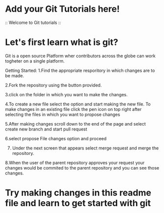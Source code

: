 # Add your Git Tutorials here!
:: Welcome to Git tutorials ::
# Let's first learn what is git?  
Git is a open source Platform wher contributors across the globe can work togheter on a single platform.


Getting Started:
1.Find the appropriate resporitory in which changes are to be made.


2.Fork the repository using the button provided.

3.click on the folder in which you want to make the changes.

4.To create a new file select the option and start making the new file. To make changes in an existing file click the pen icon on top right after selecting the files in which you want to propose changes

5.After making changes scroll down to the end of the page and select create new branch and start pull request

6.select propose File changes option and proceed

7. Under the next screen that appears select merge request and merge the repository.

8.When the user of the parent repository approves your request your changes would be commited to the parent repository and you can see those changes.

# Try making changes in this readme file and learn to get started with git
